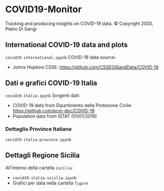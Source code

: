 # COVID19-Monitor
Tracking and producing insights on COVID-19 data.
© Copyright 2020, Pietro Di Gangi

## International COVID-19 data and plots
`covid19-international.ipynb`
COVID-19 data source:
* Johns Hopkins CSSE: https://github.com/CSSEGISandData/COVID-19

## Dati e grafici COVID-19 Italia
`covid19-italia.ipynb`
Sorgenti dati:
* COVID-19 data from Dipartimento della Protezione Civile: https://github.com/pcm-dpc/COVID-19
* Population data from  ISTAT (01/01/2019)

### Dettaglio Province Italiane
`covid19-italia-province.ipynb`

## Dettagli Regione Sicilia
All'interno della cartella `sicilia`:
* `covid19-italia-sicilia.ipynb`
* Grafici per data nella cartella `figure`
